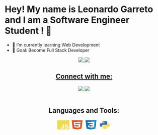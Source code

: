 <h1> Hey! My name is Leonardo Garreto and I am a Software Engineer Student ! 👋 </h1>

- 🌱 I’m currently learning Web Development 
- 🥅 Goal: Become Full Stack Developer

<div align="center">
  <a href="https://github.com/nhed1">
  <img height="180em" src="https://github-readme-stats.vercel.app/api?username=nhed1&show_icons=true&theme=dark&include_all_commits=true&count_private=true"/>
  <img height="180em" src="https://github-readme-stats.vercel.app/api/top-langs/?username=nhed1&layout=compact&langs_count=7&theme=dark"/>
</div>
  


<div align="center"> 
  <h2>Connect with me:</h2>
  <a href="mailto:leonardogarreto@gmail.com"><img src="https://img.shields.io/badge/-Gmail-%23333?style=for-the-badge&logo=gmail&logoColor=white" target="_blank"></a>
  <a href="https://www.linkedin.com/in/leonardogarreto/" target="_blank"><img src="https://img.shields.io/badge/-LinkedIn-%230077B5?style=for-the-badge&logo=linkedin&logoColor=white" target="_blank"></a>  
</div>
<br />


  
  <div style="display: inline_block" align="center">
    <h2> Languages and Tools: </h2>
  <img align="center" alt="Js" height="30" width="40" src="https://raw.githubusercontent.com/devicons/devicon/master/icons/javascript/javascript-plain.svg">
  <img align="center" alt="HTML" height="30" width="40" src="https://raw.githubusercontent.com/devicons/devicon/master/icons/html5/html5-original.svg">
  <img align="center" alt="CSS" height="30" width="40" src="https://raw.githubusercontent.com/devicons/devicon/master/icons/css3/css3-original.svg">
  <img align="center" alt="Python" height="30" width="40" src="https://raw.githubusercontent.com/devicons/devicon/master/icons/python/python-original.svg">
</div>

